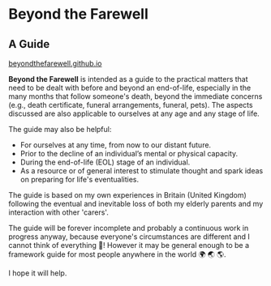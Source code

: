 # Beyond the Farewell
## A Guide

[beyondthefarewell.github.io](https://beyondthefarewell.github.io/)

**Beyond the Farewell** is intended as a guide to the practical matters that need to be dealt with before and beyond an end-of-life, especially in the many months that follow someone's death, beyond the immediate concerns (e.g., death certificate, funeral arrangements, funeral, pets). The aspects discussed are also applicable to ourselves at any age and any stage of life.

The guide may also be helpful:

- For ourselves at any time, from now to our distant future.
- Prior to the decline of an individual’s mental or physical capacity.
- During the end-of-life (EOL) stage of an individual.
- As a resource or of general interest to stimulate thought and spark ideas on preparing for life's eventualities.

The guide is based on my own experiences in Britain (United Kingdom) following the eventual and inevitable loss of both my elderly parents and my interaction with other 'carers'. 

The guide will be forever incomplete and probably a continuous work in progress anyway, because everyone's circumstances are different and I cannot think of everything 🧠! However it may be general enough to be a framework guide for most people anywhere in the world 🌍 🌏 🌎.

I hope it will help.

